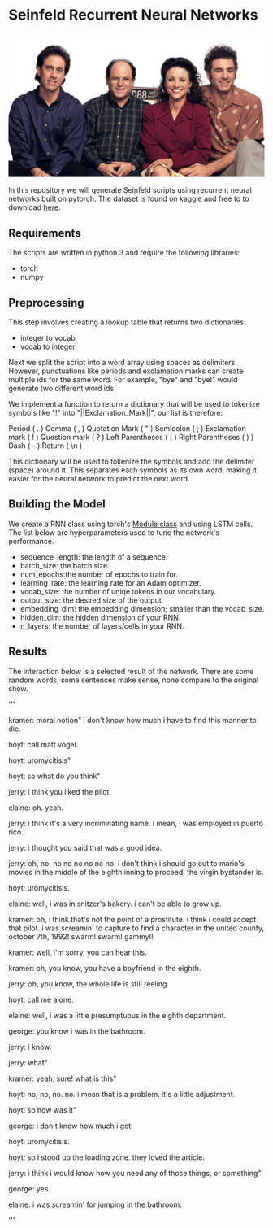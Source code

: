 # Seinfeld Recurrent Neural Networks



![seinfeld_cast](https://github.com/NadimKawwa/Seinfeld_rnn/blob/master/pictures/cast.jpg)

In this repository we will generate Seinfeld scripts using recurrent neural networks built on pytorch.
The dataset is found on kaggle and free to to download [here](https://www.kaggle.com/thec03u5/seinfeld-chronicles#scripts.csv).

## Requirements

The scripts are written in python 3 and require the following libraries:
- torch
- numpy

## Preprocessing

This step involves creating a lookup table that returns two dictionaries:
- integer to vocab
- vocab to integer

Next we split the script into a word array using spaces as delimiters. However, punctuations like periods and exclamation marks can create multiple ids for the same word. For example, "bye" and "bye!" would generate two different word ids.

We implement a function  to return a dictionary that will be used to tokenize symbols like "!" into "||Exclamation_Mark||", our list is therefore:

Period ( . )
Comma ( , )
Quotation Mark ( " )
Semicolon ( ; )
Exclamation mark ( ! )
Question mark ( ? )
Left Parentheses ( ( )
Right Parentheses ( ) )
Dash ( - )
Return ( \n )

This dictionary will be used to tokenize the symbols and add the delimiter (space) around it. This separates each symbols as its own word, making it easier for the neural network to predict the next word. 


## Building the Model

We create a RNN class using torch's [Module class](https://pytorch.org/docs/master/nn.html#torch.nn.Module) and using LSTM cells. The list below are hyperparameters used to tune the network's performance.

- sequence_length: the length of a sequence.
- batch_size: the batch size.
- num_epochs:the number of epochs to train for.
- learning_rate: the learning rate for an Adam optimizer.
- vocab_size: the number of uniqe tokens in our vocabulary.
- output_size: the desired size of the output.
- embedding_dim: the embedding dimension; smaller than the vocab_size.
- hidden_dim: the hidden dimension of your RNN.
- n_layers: the number of layers/cells in your RNN.

## Results


The interaction below is a selected result of the network. There are some random words, some sentences make sense, none compare to the original show.

'''

kramer: moral notion" i don't know how much i have to find this manner to die.

hoyt: call matt vogel.

hoyt: uromycitisis"

hoyt: so what do you think"

jerry: i think you liked the pilot.

elaine: oh. yeah.

jerry: i think it's a very incriminating name. i mean, i was employed in puerto rico.

jerry: i thought you said that was a good idea.

jerry: oh, no. no no no no no no. i don't think i should go out to mario's movies in the middle of the eighth inning to proceed, the virgin bystander is.

hoyt: uromycitisis.

elaine: well, i was in snitzer's bakery. i can't be able to grow up.

kramer: oh, i think that's not the point of a prostitute. i think i could accept that pilot. i was screamin' to capture to find a character in the united county, october 7th, 1992! swarm! swarm! gammy!!

kramer: well, i'm sorry, you can hear this.

kramer: oh, you know, you have a boyfriend in the eighth.

jerry: oh, you know, the whole life is still reeling.

hoyt: call me alone.

elaine: well, i was a little presumptuous in the eighth department.

george: you know i was in the bathroom.

jerry: i know.

jerry: what"

kramer: yeah, sure! what is this"

hoyt: no, no, no. no. i mean that is a problem. it's a little adjustment.

hoyt: so how was it"

george: i don't know how much i got.

hoyt: uromycitisis.

hoyt: so i stood up the loading zone. they loved the article.

jerry: i think i would know how you need any of those things, or something"

george: yes.

elaine: i was screamin' for jumping in the bathroom.

'''

